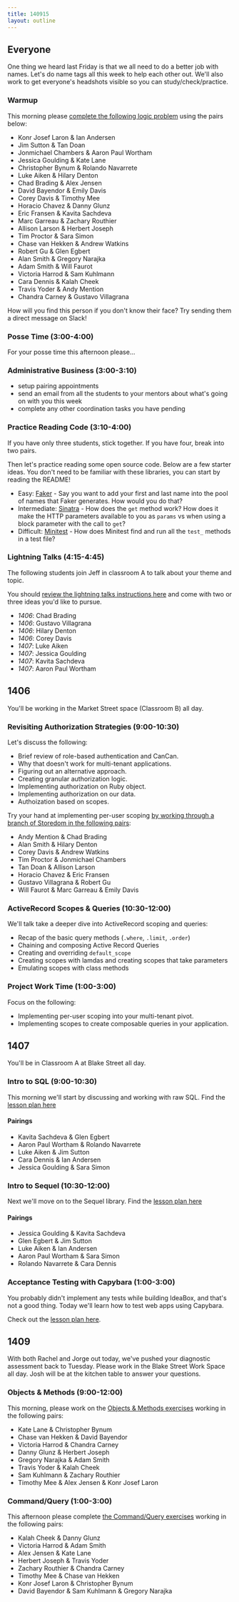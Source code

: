 ```yaml
---
title: 140915
layout: outline
---
```


## Everyone

One thing we heard last Friday is that we all need to do a better job with names.
Let's do name tags all this week to help each other out. We'll also work to get
everyone's headshots visible so you can study/check/practice.

### Warmup

This morning please [complete the following logic problem](http://cl.ly/0d1N3B3p0X0W)
using the pairs below:

* Konr Josef Laron & Ian Andersen
* Jim Sutton & Tan Doan
* Jonmichael Chambers & Aaron Paul Wortham
* Jessica Goulding & Kate Lane
* Christopher Bynum & Rolando Navarrete
* Luke Aiken & Hilary Denton
* Chad Brading & Alex Jensen
* David Bayendor & Emily Davis
* Corey Davis & Timothy Mee
* Horacio Chavez & Danny Glunz
* Eric Fransen & Kavita Sachdeva
* Marc Garreau & Zachary Routhier
* Allison Larson & Herbert Joseph
* Tim Proctor & Sara Simon
* Chase van Hekken & Andrew Watkins
* Robert Gu & Glen Egbert
* Alan Smith & Gregory Narajka
* Adam Smith & Will Faurot
* Victoria Harrod & Sam Kuhlmann
* Cara Dennis & Kalah Cheek
* Travis Yoder & Andy Mention
* Chandra Carney & Gustavo Villagrana

How will you find this person if you don't know their face? Try sending them
a direct message on Slack!

### Posse Time (3:00-4:00)

For your posse time this afternoon please...

### Administrative Business (3:00-3:10)

* setup pairing appointments
* send an email from all the students to your mentors about what's going on with
you this week
* complete any other coordination tasks you have pending

### Practice Reading Code (3:10-4:00)

If you have only three students, stick together. If you have four, break into
two pairs.

Then let's practice reading some open source code. Below are a few starter ideas.
You don't need to be familiar with these libraries, you can start by reading the README!

* Easy: [Faker](https://github.com/stympy/faker) - Say you want to add your first
and last name into the pool of names that Faker generates. How would you do that?
* Intermediate: [Sinatra](https://github.com/sinatra/sinatra) - How does the `get` method work? How does it make the HTTP parameters available to you as `params` vs when
using a block parameter with the call to `get`?
* Difficult: [Minitest](https://github.com/seattlerb/minitest) - How does Minitest
find and run all the `test_` methods in a test file?

### Lightning Talks (4:15-4:45)

The following students join Jeff in classroom A to talk about your theme and topic.

You should [review the lightning talks instructions here](https://github.com/turingschool/lightning_talks) and come with two or
three ideas you'd like to pursue.

* _1406_: Chad Brading
* _1406_: Gustavo Villagrana
* _1406_: Hilary Denton
* _1406_: Corey Davis
* _1407_: Luke Aiken
* _1407_: Jessica Goulding
* _1407_: Kavita Sachdeva
* _1407_: Aaron Paul Wortham

## 1406

You'll be working in the Market Street space (Classroom B) all day.

### Revisiting Authorization Strategies (9:00-10:30)

Let's discuss the following:

* Brief review of role-based authentication and CanCan.
* Why that doesn't work for multi-tenant applications.
* Figuring out an alternative approach.
* Creating granular authorization logic.
* Implementing authorization on Ruby object.
* Implementing authorization on our data.
* Authoization based on scopes.

Try your hand at implementing per-user scoping [by working through a branch of Storedom in the following pairs](http://tutorials.jumpstartlab.com/academy/workshops/revisiting_authentication_and_authorization.html):

* Andy Mention & Chad Brading
* Alan Smith & Hilary Denton
* Corey Davis & Andrew Watkins
* Tim Proctor & Jonmichael Chambers
* Tan Doan & Allison Larson
* Horacio Chavez & Eric Fransen
* Gustavo Villagrana & Robert Gu
* Will Faurot & Marc Garreau & Emily Davis

### ActiveRecord Scopes & Queries (10:30-12:00)

We'll talk take a deeper dive into ActiveRecord scoping and queries:

* Recap of the basic query methods (`.where`, `.limit`, `.order`)
* Chaining and composing Active Record Queries
* Creating and overriding `default_scope`
* Creating scopes with lamdas and creating scopes that take parameters
* Emulating scopes with class methods

### Project Work Time (1:00-3:00)

Focus on the following:

* Implementing per-user scoping into your multi-tenant pivot.
* Implementing scopes to create composable queries in your application.

## 1407

You'll be in Classroom A at Blake Street all day.

### Intro to SQL (9:00-10:30)

This morning we'll start by discussing and working with raw SQL. Find the
[lesson plan here](https://github.com/turingschool/lesson_plans/blob/master/ruby_02-web_applications_with_ruby/introduction_to_sql.markdown)

#### Pairings

* Kavita Sachdeva & Glen Egbert
* Aaron Paul Wortham & Rolando Navarrete
* Luke Aiken & Jim Sutton
* Cara Dennis & Ian Andersen
* Jessica Goulding & Sara Simon

### Intro to Sequel (10:30-12:00)

Next we'll move on to the Sequel library. Find the
[lesson plan here](https://github.com/turingschool/lesson_plans/blob/master/ruby_02-web_applications_with_ruby/introduction_to_sequel.markdown)

#### Pairings

* Jessica Goulding & Kavita Sachdeva
* Glen Egbert & Jim Sutton
* Luke Aiken & Ian Andersen
* Aaron Paul Wortham & Sara Simon
* Rolando Navarrete & Cara Dennis

### Acceptance Testing with Capybara (1:00-3:00)

You probably didn't implement any tests while building IdeaBox, and that's not a
good thing. Today we'll learn how to test web apps using Capybara.

Check out the [lesson plan here](https://github.com/turingschool/lesson_plans/blob/master/ruby_02-web_applications_with_ruby/feature_testing_with_capybara.markdown).

## 1409

With both Rachel and Jorge out today, we've pushed your diagnostic assessment
back to Tuesday. Please work in the Blake Street Work Space all day. Josh will
be at the kitchen table to answer your questions.

### Objects & Methods (9:00-12:00)

This morning, please work on the [Objects & Methods
exercises](https://github.com/turingschool/ruby-exercises/tree/master/objects-and-methods)
working in the following pairs:

* Kate Lane & Christopher Bynum
* Chase van Hekken & David Bayendor
* Victoria Harrod & Chandra Carney
* Danny Glunz & Herbert Joseph
* Gregory Narajka & Adam Smith
* Travis Yoder & Kalah Cheek
* Sam Kuhlmann & Zachary Routhier
* Timothy Mee & Alex Jensen & Konr Josef Laron

### Command/Query (1:00-3:00)

This afternoon please complete [the Command/Query exercises](https://github.com/turingschool/ruby-exercises/tree/master/command-query)
working in the following pairs:

* Kalah Cheek & Danny Glunz
* Victoria Harrod & Adam Smith
* Alex Jensen & Kate Lane
* Herbert Joseph & Travis Yoder
* Zachary Routhier & Chandra Carney
* Timothy Mee & Chase van Hekken
* Konr Josef Laron & Christopher Bynum
* David Bayendor & Sam Kuhlmann & Gregory Narajka
